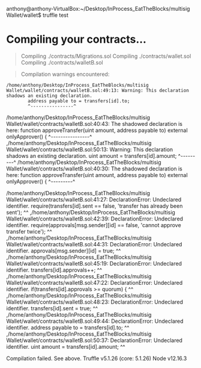 anthony@anthony-VirtualBox:~/Desktop/InProcess_EatTheBlocks/multisig Wallet/wallet$ truffle test

Compiling your contracts...
===========================
> Compiling ./contracts/Migrations.sol
> Compiling ./contracts/wallet.sol
> Compiling ./contracts/walletB.sol

> Compilation warnings encountered:

    /home/anthony/Desktop/InProcess_EatTheBlocks/multisig Wallet/wallet/contracts/walletB.sol:49:13: Warning: This declaration shadows an existing declaration.
            address payable to = transfers[id].to;
            ^----------------^
/home/anthony/Desktop/InProcess_EatTheBlocks/multisig Wallet/wallet/contracts/walletB.sol:40:43: The shadowed declaration is here:
    function approveTransfer(uint amount, address payable to) external onlyApprover() {
                                          ^----------------^
,/home/anthony/Desktop/InProcess_EatTheBlocks/multisig Wallet/wallet/contracts/walletB.sol:50:13: Warning: This declaration shadows an existing declaration.
            uint amount = transfers[id].amount;
            ^---------^
/home/anthony/Desktop/InProcess_EatTheBlocks/multisig Wallet/wallet/contracts/walletB.sol:40:30: The shadowed declaration is here:
    function approveTransfer(uint amount, address payable to) external onlyApprover() {
                             ^---------^

/home/anthony/Desktop/InProcess_EatTheBlocks/multisig Wallet/wallet/contracts/walletB.sol:41:27: DeclarationError: Undeclared identifier.
        require(transfers[id].sent == false, 'transfer has already been sent');
                          ^^
,/home/anthony/Desktop/InProcess_EatTheBlocks/multisig Wallet/wallet/contracts/walletB.sol:42:39: DeclarationError: Undeclared identifier.
        require(approvals[msg.sender][id] == false, 'cannot approve transfer twice');
                                      ^^
,/home/anthony/Desktop/InProcess_EatTheBlocks/multisig Wallet/wallet/contracts/walletB.sol:44:31: DeclarationError: Undeclared identifier.
        approvals[msg.sender][id] = true;
                              ^^
,/home/anthony/Desktop/InProcess_EatTheBlocks/multisig Wallet/wallet/contracts/walletB.sol:45:19: DeclarationError: Undeclared identifier.
        transfers[id].approvals++;
                  ^^
,/home/anthony/Desktop/InProcess_EatTheBlocks/multisig Wallet/wallet/contracts/walletB.sol:47:22: DeclarationError: Undeclared identifier.
        if(transfers[id].approvals >= quorum) {
                     ^^
,/home/anthony/Desktop/InProcess_EatTheBlocks/multisig Wallet/wallet/contracts/walletB.sol:48:23: DeclarationError: Undeclared identifier.
            transfers[id].sent = true;
                      ^^
,/home/anthony/Desktop/InProcess_EatTheBlocks/multisig Wallet/wallet/contracts/walletB.sol:49:44: DeclarationError: Undeclared identifier.
            address payable to = transfers[id].to;
                                           ^^
,/home/anthony/Desktop/InProcess_EatTheBlocks/multisig Wallet/wallet/contracts/walletB.sol:50:37: DeclarationError: Undeclared identifier.
            uint amount = transfers[id].amount;
                                    ^^

Compilation failed. See above.
Truffle v5.1.26 (core: 5.1.26)
Node v12.16.3